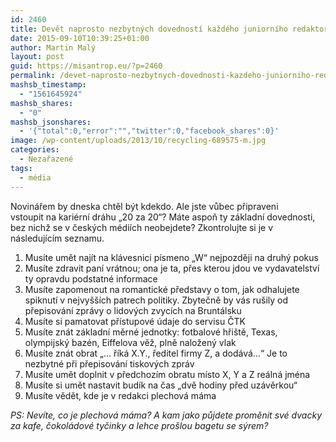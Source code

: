 ```yaml
---
id: 2460
title: Devět naprosto nezbytných dovedností každého juniorního redaktora českých médií
date: 2015-09-10T10:39:25+01:00
author: Martin Malý
layout: post
guid: https://misantrop.eu/?p=2460
permalink: /devet-naprosto-nezbytnych-dovednosti-kazdeho-juniorniho-redaktora-ceskych-medii/
mashsb_timestamp:
  - "1561645924"
mashsb_shares:
  - "0"
mashsb_jsonshares:
  - '{"total":0,"error":"","twitter":0,"facebook_shares":0}'
image: /wp-content/uploads/2013/10/recycling-689575-m.jpg
categories:
  - Nezařazené
tags:
  - média
---
```

Novinářem by dneska chtěl být kdekdo. Ale jste vůbec připraveni vstoupit na kariérní dráhu &#8222;20 za 20&#8220;? Máte aspoň ty základní dovednosti, bez nichž se v českých médiích neobejdete? Zkontrolujte si je v následujícím seznamu.

<!--more-->

  1. Musíte umět najít na klávesnici písmeno &#8222;W&#8220; nejpozději na druhý pokus
  2. Musíte zdravit paní vrátnou; ona je ta, přes kterou jdou ve vydavatelství ty opravdu podstatné informace
  3. Musíte zapomenout na romantické představy o tom, jak odhalujete spiknutí v nejvyšších patrech politiky. Zbytečně by vás rušily od přepisování zprávy o lidových zvycích na Bruntálsku
  4. Musíte si pamatovat přístupové údaje do servisu ČTK
  5. Musíte znát základní měrné jednotky: fotbalové hřiště, Texas, olympijský bazén, Eiffelova věž, plně naložený vlak
  6. Musíte znát obrat &#8222;&#8230; říká X.Y., ředitel firmy Z, a dodává&#8230;&#8220; Je to nezbytné při přepisování tiskových zpráv
  7. Musíte umět doplnit v předchozím obratu místo X, Y a Z reálná jména
  8. Musíte si umět nastavit budík na čas &#8222;dvě hodiny před uzávěrkou&#8220;
  9. Musíte vědět, kde je v redakci plechová máma

_PS: Nevíte, co je plechová máma? A kam jako půjdete proměnit své dvacky za kafe, čokoládové tyčinky a lehce prošlou bagetu se sýrem?_